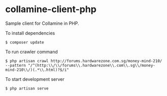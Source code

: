 # collamine-client-php
Sample client for Collamine in PHP.

To install dependencies
```   
$ composer update
```

To run crawler command
```
$ php artisan crawl http://forums.hardwarezone.com.sg/money-mind-210/ --pattern "/^(http:\\/\\/forums\\.hardwarezone\\.com\\.sg\\/money-mind-210\\/)(.*\\.html)?$/i"
```

To start development server
```
$ php artisan serve
```
